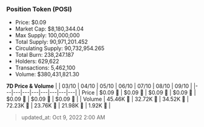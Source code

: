 
  ### Position Token (POSI)
  - Price: $0.09
  - Market Cap: $8,180,344.04
  - Max Supply: 100,000,000
  - Total Supply: 90,971,201.452
  - Circulating Supply: 90,732,954.265
  - Total Burn: 238,247.187
  - Holders: 629,622
  - Transactions: 5,462,100
  - Volume: $380,431,821.30

  **7D Price & Volume**
  | | 03&#x2F;10 | 04&#x2F;10 | 05&#x2F;10 | 06&#x2F;10 | 07&#x2F;10 | 08&#x2F;10 | 09&#x2F;10 |
  |---|---|---|---|---|---|---|---|
  | Price | $0.09 🚀 | $0.09 🚀 | $0.09 🚀 | $0.09 🔻 | $0.09 🔻 | $0.09 🔻 | $0.09 🔻 |
  | Volume | 45.46K 🚀 | 32.72K 🔻 | 34.52K 🚀 | 72.23K 🚀 | 23.76K 🔻 | 21.98K 🔻 | 1.92K 🔻 |

  > updated_at: Oct 9, 2022 2:00 AM
